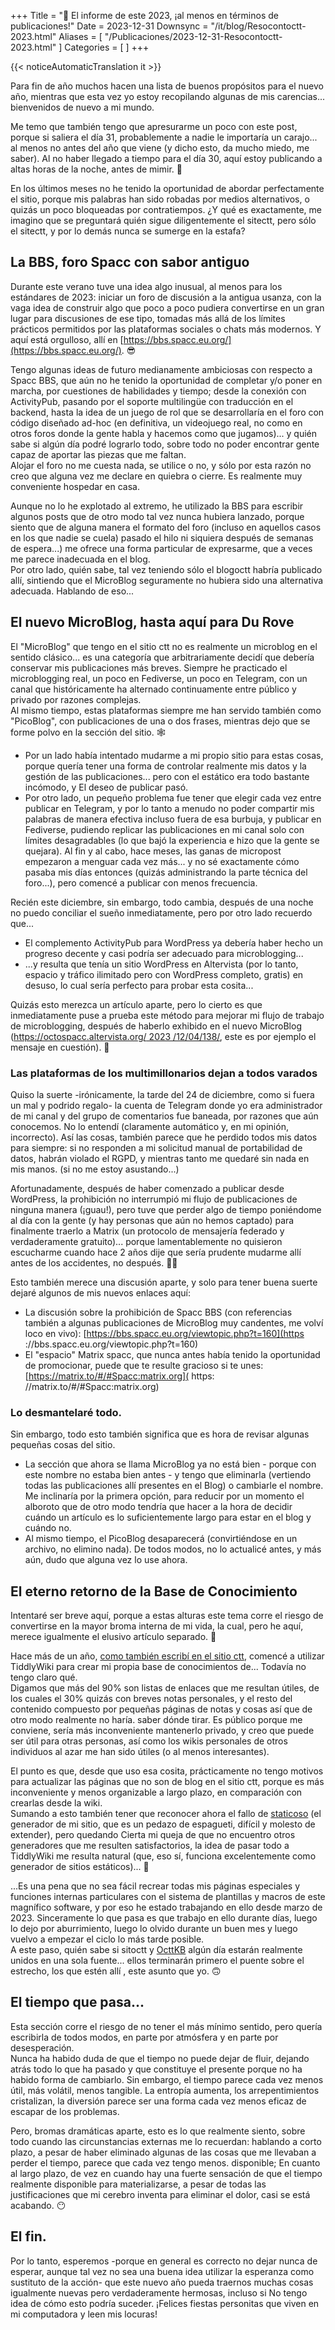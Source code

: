 +++
Title = "🎇 El informe de este 2023, ¡al menos en términos de publicaciones!"
Date = 2023-12-31
Downsync = "/it/blog/Resocontoctt-2023.html"
Aliases = [ "/Publicaciones/2023-12-31-Resocontoctt-2023.html" ]
Categories = [ ]
+++

{{< noticeAutomaticTranslation it >}}



<!-- Generado automáticamente por ListedDownsync.js. No lo edite (a menos que también establezca "% Downsync = False"); se sobrescribirá. -->

Para fin de año muchos hacen una lista de buenos propósitos para el nuevo año, mientras que esta vez yo estoy recopilando algunas de mis carencias... bienvenidos de nuevo a mi mundo.

Me temo que también tengo que apresurarme un poco con este post, porque si saliera el día 31, probablemente a nadie le importaría un carajo... al menos no antes del año que viene (y dicho esto, da mucho miedo, me saber). Al no haber llegado a tiempo para el día 30, aquí estoy publicando a altas horas de la noche, antes de mimir. 🌌

En los últimos meses no he tenido la oportunidad de abordar perfectamente el sitio, porque mis palabras han sido robadas por medios alternativos, o quizás un poco bloqueadas por contratiempos. ¿Y qué es exactamente, me imagino que se preguntará quién sigue diligentemente el sitectt, pero sólo el sitectt, y por lo demás nunca se sumerge en la estafa?

## La BBS, foro Spacc con sabor antiguo

Durante este verano tuve una idea algo inusual, al menos para los estándares de 2023: iniciar un foro de discusión a la antigua usanza, con la vaga idea de construir algo que poco a poco pudiera convertirse en un gran lugar para discusiones de ese tipo, tomadas más allá de los límites prácticos permitidos por las plataformas sociales o chats más modernos. Y aquí está orgulloso, allí en [https://bbs.spacc.eu.org/](https://bbs.spacc.eu.org/). 😎

Tengo algunas ideas de futuro medianamente ambiciosas con respecto a Spacc BBS, que aún no he tenido la oportunidad de completar y/o poner en marcha, por cuestiones de habilidades y tiempo; desde la conexión con ActivityPub, pasando por el soporte multilingüe con traducción en el backend, hasta la idea de un juego de rol que se desarrollaría en el foro con código diseñado ad-hoc (en definitiva, un videojuego real, no como en otros foros donde la gente habla y hacemos como que jugamos)... y quién sabe si algún día podré lograrlo todo, sobre todo no poder encontrar gente capaz de aportar las piezas que me faltan.  
Alojar el foro no me cuesta nada, se utilice o no, y sólo por esta razón no creo que alguna vez me declare en quiebra o cierre. Es realmente muy conveniente hospedar en casa.

Aunque no lo he explotado al extremo, he utilizado la BBS para escribir algunos posts que de otro modo tal vez nunca hubiera lanzado, porque siento que de alguna manera el formato del foro (incluso en aquellos casos en los que nadie se cuela) pasado el hilo ni siquiera después de semanas de espera...) me ofrece una forma particular de expresarme, que a veces me parece inadecuada en el blog.  
Por otro lado, quién sabe, tal vez teniendo sólo el blogoctt habría publicado allí, sintiendo que el MicroBlog seguramente no hubiera sido una alternativa adecuada. Hablando de eso...

## El nuevo MicroBlog, hasta aquí para Du Rove

El "MicroBlog" que tengo en el sitio ctt no es realmente un microblog en el sentido clásico... es una categoría que arbitrariamente decidí que debería conservar mis publicaciones más breves. Siempre he practicado el microblogging real, un poco en Fediverse, un poco en Telegram, con un canal que históricamente ha alternado continuamente entre público y privado por razones complejas.  
Al mismo tiempo, estas plataformas siempre me han servido también como "PicoBlog", con publicaciones de una o dos frases, mientras dejo que se forme polvo en la sección del sitio. 🕸️

* Por un lado había intentado mudarme a mi propio sitio para estas cosas, porque quería tener una forma de controlar realmente mis datos y la gestión de las publicaciones... pero con el estático era todo bastante incómodo, y El deseo de publicar pasó.
* Por otro lado, un pequeño problema fue tener que elegir cada vez entre publicar en Telegram, y por lo tanto a menudo no poder compartir mis palabras de manera efectiva incluso fuera de esa burbuja, y publicar en Fediverse, pudiendo replicar las publicaciones en mi canal solo con límites desagradables (lo que bajó la experiencia e hizo que la gente se quejara). Al fin y al cabo, hace meses, las ganas de micropost empezaron a menguar cada vez más... y no sé exactamente cómo pasaba mis días entonces (quizás administrando la parte técnica del foro...), pero comencé a publicar con menos frecuencia.

Recién este diciembre, sin embargo, todo cambia, después de una noche no puedo conciliar el sueño inmediatamente, pero por otro lado recuerdo que...

* El complemento ActivityPub para WordPress ya debería haber hecho un progreso decente y casi podría ser adecuado para microblogging...
* ...y resulta que tenía un sitio WordPress en Altervista (por lo tanto, espacio y tráfico ilimitado pero con WordPress completo, gratis) en desuso, lo cual sería perfecto para probar esta cosita...

Quizás esto merezca un artículo aparte, pero lo cierto es que inmediatamente puse a prueba este método para mejorar mi flujo de trabajo de microblogging, después de haberlo exhibido en el nuevo MicroBlog ([https://octospacc.altervista.org/ 2023 /12/04/138/](https://octospacc.altervista.org/2023/12/04/138/), este es por ejemplo el mensaje en cuestión). 🔗

### Las plataformas de los multimillonarios dejan a todos varados

Quiso la suerte -irónicamente, la tarde del 24 de diciembre, como si fuera un mal y podrido regalo- la cuenta de Telegram donde yo era administrador de mi canal y del grupo de comentarios fue baneada, por razones que aún conocemos. No lo entendí (claramente automático y, en mi opinión, incorrecto). Así las cosas, también parece que he perdido todos mis datos para siempre: si no responden a mi solicitud manual de portabilidad de datos, habrán violado el RGPD, y mientras tanto me quedaré sin nada en mis manos. (si no me estoy asustando...)

Afortunadamente, después de haber comenzado a publicar desde WordPress, la prohibición no interrumpió mi flujo de publicaciones de ninguna manera (¡guau!), pero tuve que perder algo de tiempo poniéndome al día con la gente (y hay personas que aún no hemos captado) para finalmente traerlo a Matrix (un protocolo de mensajería federado y verdaderamente gratuito)... porque lamentablemente no quisieron escucharme cuando hace 2 años dije que sería prudente mudarme allí antes de los accidentes, no después. 😮‍💨

Esto también merece una discusión aparte, y solo para tener buena suerte dejaré algunos de mis nuevos enlaces aquí:

* La discusión sobre la prohibición de Spacc BBS (con referencias también a algunas publicaciones de MicroBlog muy candentes, me volví loco en vivo): [https://bbs.spacc.eu.org/viewtopic.php?t=160](https ://bbs.spacc.eu.org/viewtopic.php?t=160)
* El "espacio" Matrix spacc, que nunca antes había tenido la oportunidad de promocionar, puede que te resulte gracioso si te unes: [https://matrix.to/#/#Spacc:matrix.org]( https: //matrix.to/#/#Spacc:matrix.org)

### Lo desmantelaré todo.

Sin embargo, todo esto también significa que es hora de revisar algunas pequeñas cosas del sitio.

* La sección que ahora se llama MicroBlog ya no está bien - porque con este nombre no estaba bien antes - y tengo que eliminarla (vertiendo todas las publicaciones allí presentes en el Blog) o cambiarle el nombre. Me inclinaría por la primera opción, para reducir por un momento el alboroto que de otro modo tendría que hacer a la hora de decidir cuándo un artículo es lo suficientemente largo para estar en el blog y cuándo no.
* Al mismo tiempo, el PicoBlog desaparecerá (convirtiéndose en un archivo, no elimino nada). De todos modos, no lo actualicé antes, y más aún, dudo que alguna vez lo use ahora.

## El eterno retorno de la Base de Conocimiento

Intentaré ser breve aquí, porque a estas alturas este tema corre el riesgo de convertirse en la mayor broma interna de mi vida, la cual, pero he aquí, merece igualmente el elusivo artículo separado. 🫣

Hace más de un año, [como también escribí en el sitio ctt](https://sitoctt.octt.eu.org/Posts/MicroBlog/2022-09-23-Nuove-Frontiere.html), comencé a utilizar TiddlyWiki para crear mi propia base de conocimientos de... Todavía no tengo claro qué.  
Digamos que más del 90% son listas de enlaces que me resultan útiles, de los cuales el 30% quizás con breves notas personales, y el resto del contenido compuesto por pequeñas páginas de notas y cosas así que de otro modo realmente no haría. saber dónde tirar. Es público porque me conviene, sería más inconveniente mantenerlo privado, y creo que puede ser útil para otras personas, así como los wikis personales de otros individuos al azar me han sido útiles (o al menos interesantes).

El punto es que, desde que uso esa cosita, prácticamente no tengo motivos para actualizar las páginas que no son de blog en el sitio ctt, porque es más inconveniente y menos organizable a largo plazo, en comparación con crearlas desde la wiki.  
Sumando a esto también tener que reconocer ahora el fallo de [staticoso](https://gitlab.com/octtspacc/staticoso) (el generador de mi sitio, que es un pedazo de espagueti, difícil y molesto de extender), pero quedando Cierta mi queja de que no encuentro otros generadores que me resulten satisfactorios, la idea de pasar todo a TiddlyWiki me resulta natural (que, eso sí, funciona excelentemente como generador de sitios estáticos)... 🙂

...Es una pena que no sea fácil recrear todas mis páginas especiales y funciones internas particulares con el sistema de plantillas y macros de este magnífico software, y por eso he estado trabajando en ello desde marzo de 2023. Sinceramente lo que pasa es que trabajo en ello durante días, luego lo dejo por aburrimiento, luego lo olvido durante un buen mes y luego vuelvo a empezar el ciclo lo más tarde posible.  
A este paso, quién sabe si sitoctt y [OcttKB](https://kb.octt.eu.org) algún día estarán realmente unidos en una sola fuente... ellos terminarán primero el puente sobre el estrecho, los que estén allí , este asunto que yo. 🙃

## El tiempo que pasa...

Esta sección corre el riesgo de no tener el más mínimo sentido, pero quería escribirla de todos modos, en parte por atmósfera y en parte por desesperación.  
Nunca ha habido duda de que el tiempo no puede dejar de fluir, dejando atrás todo lo que ha pasado y que constituye el presente porque no ha habido forma de cambiarlo. Sin embargo, el tiempo parece cada vez menos útil, más volátil, menos tangible. La entropía aumenta, los arrepentimientos cristalizan, la diversión parece ser una forma cada vez menos eficaz de escapar de los problemas.

Pero, bromas dramáticas aparte, esto es lo que realmente siento, sobre todo cuando las circunstancias externas me lo recuerdan: hablando a corto plazo, a pesar de haber eliminado algunas de las cosas que me llevaban a perder el tiempo, parece que cada vez tengo menos. disponible; En cuanto al largo plazo, de vez en cuando hay una fuerte sensación de que el tiempo realmente disponible para materializarse, a pesar de todas las justificaciones que mi cerebro inventa para eliminar el dolor, casi se está acabando. 😶

## El fin.

Por lo tanto, esperemos -porque en general es correcto no dejar nunca de esperar, aunque tal vez no sea una buena idea utilizar la esperanza como sustituto de la acción- que este nuevo año pueda traernos muchas cosas igualmente nuevas pero verdaderamente hermosas, incluso si No tengo idea de cómo esto podría suceder. ¡Felices fiestas personitas que viven en mi computadora y leen mis locuras!